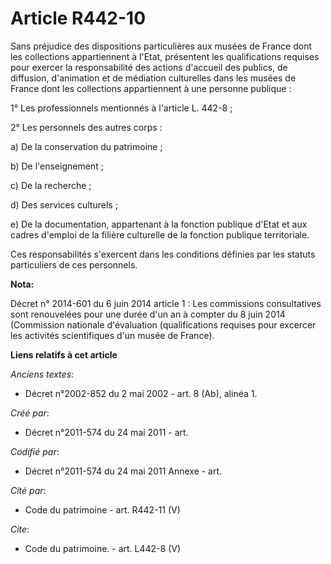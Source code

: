 # Article R442-10

Sans préjudice des dispositions particulières aux musées de France dont les collections appartiennent à l'Etat, présentent
les qualifications requises pour exercer la responsabilité des actions d'accueil des publics, de diffusion, d'animation et de
médiation culturelles dans les musées de France dont les collections appartiennent à une personne publique :

1° Les professionnels mentionnés à l'article L. 442-8 ;

2° Les personnels des autres corps :

a) De la conservation du patrimoine ;

b) De l'enseignement ;

c) De la recherche ;

d) Des services culturels ;

e) De la documentation, appartenant à la fonction publique d'Etat et aux cadres d'emploi de la filière culturelle de la
fonction publique territoriale.

Ces responsabilités s'exercent dans les conditions définies par les statuts particuliers de ces personnels.

**Nota:**

Décret n° 2014-601 du 6 juin 2014 article 1 : Les commissions consultatives sont renouvelées pour une durée d'un an à compter
du 8 juin 2014 (Commission nationale d'évaluation (qualifications requises pour excercer les activités scientifiques d'un
musée de France).

**Liens relatifs à cet article**

_Anciens textes_:

  - Décret n°2002-852 du 2 mai 2002 - art. 8 (Ab), alinéa 1.

_Créé par_:

  - Décret n°2011-574 du 24 mai 2011  - art.

_Codifié par_:

  - Décret n°2011-574 du 24 mai 2011 Annexe - art.

_Cité par_:

  - Code du patrimoine - art. R442-11 (V)

_Cite_:

  - Code du patrimoine. - art. L442-8 (V)
